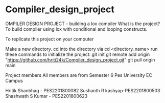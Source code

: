 # Compiler_design_project
OMPILER DESIGN PROJECT - building a lox compiler What is the project? To build compiler using lox with conditional and looping constructs.

To replicate this project on your computer

Make a new directory. 
cd into the directory via cd <directory_name> 
run these commands to initialize the project:
git init 
git remote add origin "https://github.com/hriti24k/Compiler_design_project.git" 
git pull origin main

Project members All members are from Semester 6 Pes University EC Campus

Hritik Shanbhag - PES2201800082 
Sushanth R kashyap-PES2201800503 
Shashwath S Kumar - PES2201800623
